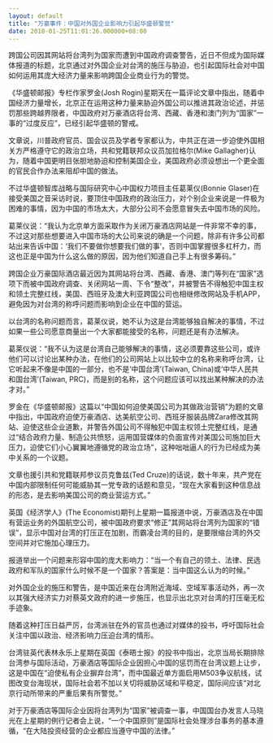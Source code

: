 ```yaml
---
layout: default
title: "万豪事件：中国对外国企业影响力引起华盛顿警觉"
date: 2018-01-25T11:01:26.000000+08:00
---
```


跨国公司因其网站将台湾列为国家而遭到中国政府调查警告，近日不但成为国际媒体报道的标题，北京通过对外国企业对台湾的施压与胁迫，也引起国际社会对中国如何运用其庞大经济力量来影响跨国企业商业行为的警觉。

《华盛顿邮报》专栏作家罗金(Josh Rogin)星期天在一篇评论文章中指出，随着中国经济力量增长，北京正在运用这种力量来胁迫外国公司以推进其政治论述，并惩罚那些跨越界限者，中国政府对万豪酒店将台湾、西藏、香港和澳门列为“国家”一事的“过度反应”，已经引起华盛顿的警戒。

文章说，川普政府官员、国会议员及学者专家都认为，中共正在进一步迫使外国相关方严格遵守它的政治立场，共和党籍联邦众议员加拉格尔(Mike Gallagher)认为，随着中国更明目张胆地胁迫和控制美国企业，美国政府必须设想出一个更全面的官民合作办法来阻却中国的做法。

不过华盛顿智库战略与国际研究中心中国权力项目主任葛莱仪(Bonnie Glaser)在接受美国之音采访时说，要顶住中国政府的政治压力，对个别企业来说是一件极为困难的事情，因为中国的市场太大，大部分公司不会愿意冒失去中国市场的风险。

葛莱仪说：“我认为北京单方面采取作为关闭万豪酒店网站是一件非常不幸的事，不过这对那些想要进入中国市场的大公司来说的确是一个问题，除非有许多公司都站出来告诉中国：‘我们不要做你想要我们做的事’，否则中国掌握很多杠杆力，而这也正是中国为什么这么做的原因，因为他们知道自己手上有很多筹码。”

跨国企业万豪国际酒店最近因为其网站将台湾、西藏、香港、澳门等列在“国家”选项下而被中国政府调查、关闭网站一周、下令“整改”，并被警告不得触犯中国主权和领土完整红线，美国、西班牙及澳大利亚跨国公司也相继修改网站及手机APP，避免因为对台湾的称呼问题而影响到企业在中国的营运。

以台湾的名称问题而言，葛莱仪说，她不认为这是台湾能够独自解决的事情，不过如果一些公司愿意商量出一个大家都能接受的名称，问题还是有办法解决。

葛莱仪说：“我不认为这是台湾自己能够解决的事情，这必须要靠这些公司，或许他们可以讨论出某种办法，在他们的公司网站上以比较中立的名称来称呼台湾，让它听起来不像是中国的一部分，也不是‘中国台湾’(Taiwan, China)或‘中华人民共和国台湾’(Taiwan, PRC)，而是别的名称，这个问题应该可以找出某种解决的办法才对。”

罗金在《华盛顿邮报》这篇以“中国如何迫使美国公司为其做政治营销”为题的文章中指出，中国政府迫使万豪酒店、达美航空公司、西班牙服装品牌Zara修改其网站、迫使这些企业道歉，并警告外国公司不得触犯中国主权领土完整红线，是通过“结合政府力量、制造公共愤怒，运用国营媒体的负面宣传对美国公司施加巨大压力，迫使它们小心翼翼地遵循党的政治立场”，这种咄咄逼人的行为已经成为美中关系的一个议题。

文章也援引共和党籍联邦参议员克鲁兹(Ted Cruze)的话说，数十年来，共产党在中国内部限制任何可能威胁其一党专政的话题和意见，“现在大家看到这种信息战的形态，是去影响美国公司的商业营运方式。”

英国《经济学人》(The Economist)期刊上星期一篇报道中说，万豪酒店及在中国有营运业务的外国航空公司，被中国政府要求“修正”其网站将台湾列为国家的“错误”，显示中国对台湾的打压正在加剧，而霸凌台湾的目的，是要限缩台湾的外交空间并对它施加心理压力。

报道举出一个问题来形容中国的庞大影响力：“当一个有自己的领土、法律、民选政府和军队的国家什么时候不是一个国家？答案是：当中国这么认为的时候。”

对外国企业的施压和警告，是中国近来在台湾附近海域、空域军事活动外，再一次以其强大经济实力对蔡英文政府的进一步施压，也显示出北京对台湾的打压毫无松手迹象。

随着这种打压日益严厉，台湾派驻在外的官员也通过对媒体的投书，呼吁国际社会关注中国以政治、经济影响力压迫台湾的情形。

台湾驻英代表林永乐上星期在英国《泰晤士报》的投书中指出，北京当局长期排除台湾参与国际活动，万豪酒店等国际企业因担心中国的惩罚而在台湾议题上让步，这是中国在“迫使私有企业摒弃台湾”，而中国最近单方面启用M503争议航线，试图改变台海现状，国际社会若不加以关切将威胁区域和平稳定，国际间应该“对北京行动所带来的严重后果有所警觉。”

对于万豪酒店等国际企业因将台湾列为“国家”被调查一事，中国国台办发言人马晓光在上星期的例行记者会上说，“一个中国原则”是国际社会处理涉台事务的基本遵循，“在大陆投资经营的企业都应当遵守中国的法律。”

